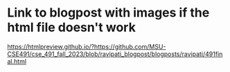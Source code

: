 
# Link to blogpost with images if the html file doesn't work

https://htmlpreview.github.io/?https://github.com/MSU-CSE491/cse_491_fall_2023/blob/ravipati_blogpost/blogposts/ravipati/491final.html
